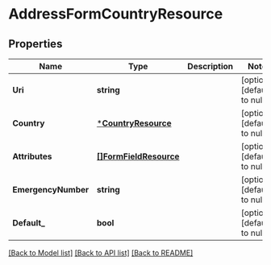 # AddressFormCountryResource

## Properties
Name | Type | Description | Notes
------------ | ------------- | ------------- | -------------
**Uri** | **string** |  | [optional] [default to null]
**Country** | [***CountryResource**](CountryResource.md) |  | [optional] [default to null]
**Attributes** | [**[]FormFieldResource**](FormFieldResource.md) |  | [optional] [default to null]
**EmergencyNumber** | **string** |  | [optional] [default to null]
**Default_** | **bool** |  | [optional] [default to null]

[[Back to Model list]](../README.md#documentation-for-models) [[Back to API list]](../README.md#documentation-for-api-endpoints) [[Back to README]](../README.md)


